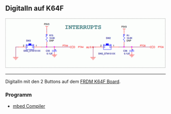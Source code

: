 ## DigitalIn auf K64F

![](../../images/BoardButtons.png)

- - -

DigitalIn mit den 2 Buttons auf dem [FRDM K64F Board](https://developer.mbed.org/platforms/FRDM-K64F/).

### Programm

* [mbed Compiler](https://developer.mbed.org/compiler/#import:/teams/smdiotkitch/code/DigitalIn/)
